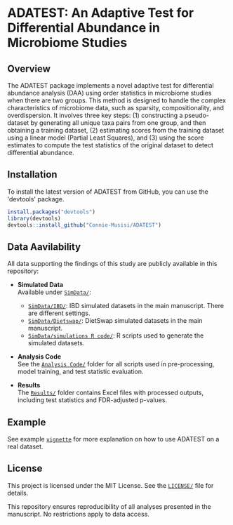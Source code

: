 # ADATEST: An Adaptive Test for Differential Abundance in Microbiome Studies
## Overview
The ADATEST package implements a novel adaptive test for differential abundance analysis (DAA) using order statistics in microbiome studies when there are two groups. This method is designed to handle the complex characteristics of microbiome data, such as sparsity, compositionality, and overdispersion. It involves three key steps: (1) constructing a pseudo-dataset by generating all unique taxa pairs from one group, and then obtaining a training dataset, (2) estimating scores from the training dataset using a linear model (Partial Least Squares), and (3) using the score estimates to compute the test statistics of the original dataset to detect differential abundance.

## Installation
To install the latest version of ADATEST from GitHub, you can use the 'devtools' package.
```r
install.packages("devtools")
library(devtools)
devtools::install_github("Connie-Musisi/ADATEST")
```

## Data Aavilability
All data supporting the findings of this study are publicly available in this repository:

- **Simulated Data**  
  Available under [`SimData/`](./SimData):
  - [`SimData/IBD/`](./SimData/IBD): IBD simulated datasets in the main manuscript. There are different settings.
  - [`SimData/Dietswap/`](./SimData/Dietswap): DietSwap simulated datasets in the main manuscript.
  - [`SimData/simulations R code/`](./SimData/simulations%20R%20code): R scripts used to generate the simulated datasets.

- **Analysis Code**  
  See the [`Analysis Code/`](./AnalysisCode) folder for all scripts used in pre-processing, model training, and test statistic evaluation.

- **Results**  
  The [`Results/`](./Results) folder contains Excel files with processed outputs, including test statistics and FDR-adjusted p-values.

## Example
See example [`vignette`](./vignettes/Example.Rmd) for more explanation on how to use ADATEST on a real dataset.

## License
This project is licensed under the MIT License. See the [`LICENSE/`](./LICENSE) file for details.



This repository ensures reproducibility of all analyses presented in the manuscript. No restrictions apply to data access.

